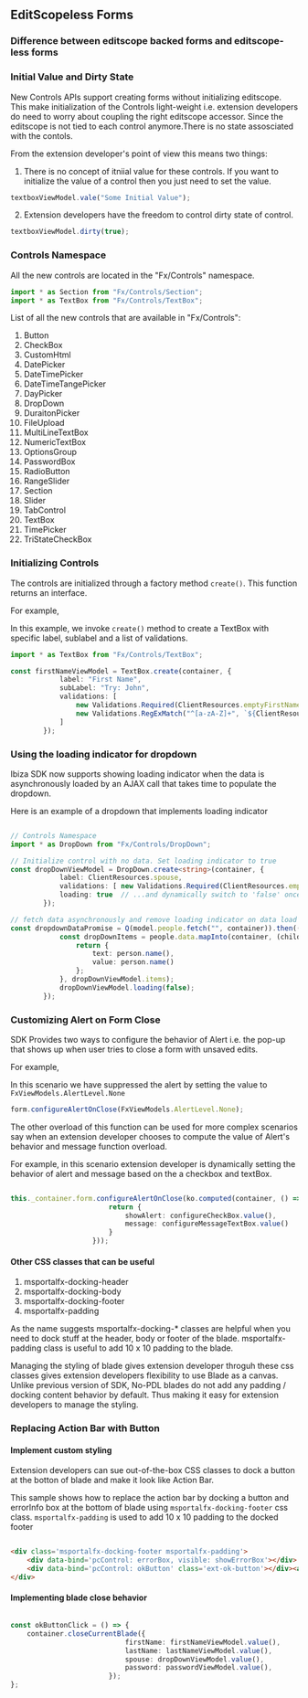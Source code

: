 
## EditScopeless Forms

### Difference between editscope backed forms and editscope-less forms

### Initial Value and Dirty State

New Controls APIs support creating forms without initializing editscope. This make initialization of the Controls light-weight i.e. extension developers do need to worry about coupling the right editscope accessor.
Since the editscope is not tied to each control anymore.There is no state assosciated with the contols. 

From the extension developer's point of view this means two things:

1. There is no concept of itniial value for these controls. If you want to initialize the value of a control then you just need to set the value.

```ts
textboxViewModel.vale("Some Initial Value");
```  

2. Extension developers have the freedom to control dirty state of control. 

```ts
textboxViewModel.dirty(true);
```  
 

### Controls Namespace

All the new controls are located in the "Fx/Controls" namespace.

```ts
import * as Section from "Fx/Controls/Section";
import * as TextBox from "Fx/Controls/TextBox";
``` 

List of all the new controls that are available in "Fx/Controls":

1. Button
1. CheckBox
1. CustomHtml
1. DatePicker
1. DateTimePicker
1. DateTimeTangePicker
1. DayPicker
1. DropDown
1. DuraitonPicker
1. FileUpload
1. MultiLineTextBox
1. NumericTextBox
1. OptionsGroup
1. PasswordBox
1. RadioButton
1. RangeSlider
1. Section
1. Slider
1. TabControl
1. TextBox
1. TimePicker
1. TriStateCheckBox

### Initializing Controls

The controls are initialized through a factory method `create()`. This function returns an interface. 

For example,

In this example, we invoke `create()` method to create a TextBox with specific label, sublabel and a list of validations.

```ts
import * as TextBox from "Fx/Controls/TextBox";

const firstNameViewModel = TextBox.create(container, {
            label: "First Name",
            subLabel: "Try: John",
            validations: [
                new Validations.Required(ClientResources.emptyFirstName),
                new Validations.RegExMatch("^[a-zA-Z]+", `${ClientResources.startsWithLetterValidationMessage} <a href="https://www.bing.com/search?q=Personal+names+around+the+world" target="_blank">${ClientResources.clickForMoreInfo}</a>`)
            ]
        });
```

### Using the loading indicator for dropdown

Ibiza SDK now supports showing loading indicator when the data is asynchronously loaded by an AJAX call that takes time to populate the dropdown.

Here is an example of a dropdown that implements loading indicator

```ts

// Controls Namespace
import * as DropDown from "Fx/Controls/DropDown";

// Initialize control with no data. Set loading indicator to true
const dropDownViewModel = DropDown.create<string>(container, {
            label: ClientResources.spouse,
            validations: [ new Validations.Required(ClientResources.emptySpouse) ],
            loading: true  // ...and dynamically switch to 'false' once the dropdown items are loaded.
        });

// fetch data asynchronously and remove loading indicator on data load
const dropdownDataPromise = Q(model.people.fetch("", container)).then((people) => {
            const dropDownItems = people.data.mapInto(container, (childLifetime: MsPortalFx.Base.LifetimeManager, person: SamplesExtension.DataModels.Person) => {
                return {
                    text: person.name(),
                    value: person.name()
                };
            }, dropDownViewModel.items);
            dropDownViewModel.loading(false);
        });
```

### Customizing Alert on Form Close

SDK Provides two ways to configure the behavior of Alert i.e. the pop-up that shows up when user tries to close a form with unsaved edits. 

For example, 

In this scenario we have suppressed the alert by setting the value to `FxViewModels.AlertLevel.None`

```ts
form.configureAlertOnClose(FxViewModels.AlertLevel.None);
```

The other overload of this function can be used for more complex scenarios say when an extension developer chooses to compute the value of Alert's behavior and message function overload.

For example, in this scenario extension developer is dynamically setting the behavior of alert and message based on the a checkbox and textBox.

```ts

this._container.form.configureAlertOnClose(ko.computed(container, () => {
                        return {
                            showAlert: configureCheckBox.value(),
                            message: configureMessageTextBox.value()
                        }
                    }));

```

#### Other CSS classes that can be useful

1. msportalfx-docking-header
1. msportalfx-docking-body
1. msportalfx-docking-footer
1. msportalfx-padding

As the name suggests msportalfx-docking-* classes are helpful when you need to dock stuff at the header, body or footer of the blade. 
msportalfx-padding class is useful to add 10 x 10 padding to the blade.

Managing the styling of blade gives extension developer throguh these css classes gives extension developers flexibility to use Blade as a canvas.
Unlike previous version of SDK, No-PDL blades do not add any padding / docking content behavior by default. Thus making it easy for extension developers to manage the styling.

### Replacing Action Bar with Button

#### Implement custom styling 

Extension developers can sue out-of-the-box CSS classes to dock a button at the botton of blade and make it look like Action Bar.

This sample shows how to replace the action bar by docking a button and errorInfo box at the bottom of blade using `msportalfx-docking-footer` css class.
`msportalfx-padding` is used to add 10 x 10 padding to the docked footer

```html

<div class='msportalfx-docking-footer msportalfx-padding'>
    <div data-bind='pcControl: errorBox, visible: showErrorBox'></div>
    <div data-bind='pcControl: okButton' class='ext-ok-button'></div><a>Link</a>
</div>

```

#### Implementing blade close behavior

```ts

const okButtonClick = () => {
    container.closeCurrentBlade({
                            firstName: firstNameViewModel.value(),
                            lastName: lastNameViewModel.value(),
                            spouse: dropDownViewModel.value(),
                            password: passwordViewModel.value(),
                        });
};
```


